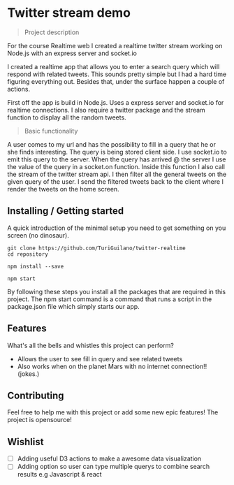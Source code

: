 # Twitter stream demo

> Project description

For the  course Realtime web I created a realtime twitter stream working on Node.js with an express server and socket.io

I created a realtime app that allows you to enter a search query which will respond with related tweets.
This sounds pretty simple but I had a hard time figuring everything out. Besides that, under the surface happen a couple of actions.

First off the app is build in Node.js. Uses a express server and socket.io for realtime connections. I also require a twitter package and the stream function to display all the random tweets.

> Basic functionality

A user comes to my url and has the possibility to fill in a query that he or she finds interesting. The query is being stored client side.
I use socket.io to emit this query to the server. When the query has arrived @ the server I use the value of the query in a socket.on function. Inside this function I also call the stream of the twitter stream api. I then filter all the general tweets on the given query of the user. I send the filtered tweets back to the client where I render the tweets on the home screen.


## Installing / Getting started

A quick introduction of the minimal setup you need to get something on you screen (no dinosaur).

```shell
git clone https://github.com/TuriGuilano/twitter-realtime
cd repository

npm install --save

npm start
```

By following these steps you install all the packages that are required in this project.
The npm start command is a command that runs a script in the package.json file which simply starts our app.


## Features

What's all the bells and whistles this project can perform?

* Allows the user to see fill in query and see related tweets
* Also works when on the planet Mars with no internet connection!! (jokes.)


## Contributing

Feel free to help me with this project or add some new epic features!
The project is opensource!


## Wishlist

* [ ] Adding useful D3 actions to make a awesome data visualization
* [ ] Adding option so user can type multiple querys to combine search results e.g Javascript & react
